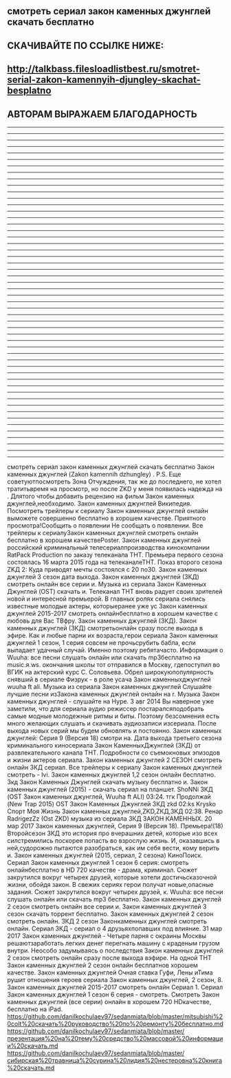 смотреть сериал закон каменных джунглей скачать бесплатно
--------------------------------------------------
СКАЧИВАЙТЕ ПО ССЫЛКЕ НИЖЕ:
--------------------------------------------------
http://talkbass.filesloadlistbest.ru/smotret-serial-zakon-kamennyih-djungley-skachat-besplatno
--------------------------------------------------
АВТОРАМ ВЫРАЖАЕМ БЛАГОДАРНОСТЬ
--------------------------------------------------
--------------------------------------------------
--------------------------------------------------
--------------------------------------------------
--------------------------------------------------
--------------------------------------------------
--------------------------------------------------
--------------------------------------------------
--------------------------------------------------
--------------------------------------------------
--------------------------------------------------
--------------------------------------------------
--------------------------------------------------
--------------------------------------------------
--------------------------------------------------
--------------------------------------------------
--------------------------------------------------
--------------------------------------------------
--------------------------------------------------
--------------------------------------------------
--------------------------------------------------
--------------------------------------------------
--------------------------------------------------
--------------------------------------------------
--------------------------------------------------
--------------------------------------------------
--------------------------------------------------
--------------------------------------------------
--------------------------------------------------
--------------------------------------------------
--------------------------------------------------
--------------------------------------------------
--------------------------------------------------
--------------------------------------------------
--------------------------------------------------
--------------------------------------------------
--------------------------------------------------
--------------------------------------------------
--------------------------------------------------
--------------------------------------------------
--------------------------------------------------
--------------------------------------------------
--------------------------------------------------
--------------------------------------------------
--------------------------------------------------
--------------------------------------------------
--------------------------------------------------
--------------------------------------------------
--------------------------------------------------
--------------------------------------------------
--------------------------------------------------
--------------------------------------------------
--------------------------------------------------
смотреть сериал закон каменных джунглей скачать бесплатно Закон каменных джунглей (Zakon kamennih dzhungley) . P.S. Еще советуютпосмотреть Зона Отчуждения, так же до последнего, не хотел тратитьвремя на просмотр, но после ZKD у меня появилась надежда на . Длятого чтобы добавить рецензию на фильм Закон каменных джунглей,необходимо. Закон каменных джунглей  Википедия. Посмотреть трейлеры к сериалу Закон каменных джунглей онлайн выможете совершенно бесплатно в хорошем качестве. Приятного просмотра!Сообщить о появлении Не сообщать о появлении. Все трейлеры к сериалуЗакон каменных джунглей смотреть онлайн бесплатно в хорошем качествеPoster. Закон каменных джунглей  российский криминальный телесериалпроизводства кинокомпании RatPack Production по заказу телеканала ТНТ. Премьера первого сезона состоялась 16 марта 2015 года на телеканалеТНТ. Показ второго сезона ZKД 2: Куда приводят мечты состоялся с 20 по30. Закон каменных джунглей 3 сезон дата выхода. Закон каменных джунглей (ЗКД) смотреть онлайн все серии и. Музыка из сериала Закон Каменных Джунглей (OST) скачать и. Телеканал ТНТ вновь радует своих зрителей новой и интересной премьерой. В главных ролях сериала снялись известные молодые актеры, которыеранее уже ус Закон каменных джунглей 2015-2017 смотреть онлайнбесплатно в хорошем качестве с любовь для Вас ТВфру. Закон каменных джунглей (ЗКД). Закон каменных джунглей (ЗКД) смотретьонлайн сразу после выхода в эфире.  Как и любые парни их возраста,герои сериала Закон каменных джунглей 1 сезон, 1 серия совсем не прочьсрубить бабла, если выпадает удачный случай. Именно поэтому ребятачасто. Информация о Wuuha: все песни слушать онлайн или скачать mp3бесплатно на music.я.ws.  окончания школы тот отправился в Москву, гдепоступил во ВГИК на актерский курс С. Соловьева. Обрел широкуюпопулярность снявший в сериале Физрук - в роле усача  Закон каменныхджунглей wuuha ft ali. Музыка из сериала Закон каменных джунглей  Слушайте лучшие песни изЗакона каменных джунглей  онлайн на r. Музыка Закон каменных джунглей - слушайте на Нуре. 3 авг 2014  Вы наверное уже заметили, что для сериала аудио режиссер постаралсяподобрать самые модные молодежные ритмы и биты. Поэтому безсомнения есть много желающих слушать и скачивать аудиозаписи изсериала. После выхода новых серий мы будем обновлять и постоянно. Закон каменных джунглей: Серия 9 (Версия 18) смотри на. Дата выхода третьего сезона криминального киносериала Закон КаменныхДжунглей (ЗКД) от развлекательного канала ТНТ. Подробности со съемокновых эпизодов и жизни актеров сериала.
Закон каменных джунглей 2 СЕЗОН смотреть онлайн ЗКД сериал. Все трейлеры к сериалу Закон каменных джунглей смотреть  - Ivi. Закон каменных джунглей 1,2 сезон онлайн бесплатно. Зкд Закон Каменных Джунглей скачать музыку бесплатно и. Закон каменных джунглей (2015) - скачать сериал на планшет. ShoNNi  ЗКД (OST Закон каменных джунглей, Wuuha ft ALI) 03:24. тгк  Продолжай (New Trap 2015) OST Закон Каменных Джунглей ЗКД zkd  02:ks Krysko  Спорт Моя Жизнь  Закон каменных джунглей,ZKD,ZКД,ЗКД 02:38. Ренар RadrigezZz (Ost ZKD) музыка из сериала ЗКД ЗАКОН КАМЕННЫХ. 20 мар 2017  Закон каменных джунглей, Серия 9 (Версия 18). Премьера!(18) Второйсезон ЗКД  это история про вчерашних детей, которые изо всех силстремились поскорее попасть во взрослую жизнь. И, оказавшись в ней,судорожно пытаются разобраться, как им себя вести, кому верить и. Закон каменных джунглей (2015, сериал, 2 сезона)  КиноПоиск. Сериал Закон каменных джунглей 1 сезон 6 серия: смотреть онлайнбесплатно в HD 720 качестве - драма, криминал. Сюжет закрутился вокруг четырех друзей, которые хотели достичьсказочной жизни, обойдя закон. В свежих сериях герои получат новые,опасные задания. Сюжет закрутился вокруг четырех друзей, к. Wuuha: все песни слушать онлайн или скачать mp3 бесплатно. Закон каменных джунглей 2 сезон смотреть онлайн все серии и. Закон каменных джунглей 3 сезон скачать торрент бесплатно. Закон каменных джунглей 2 сезон смотреть онлайн. ЗКД 2 сезон Законкаменных джунглей смотреть онлайн. Сериал ЗКД - сериал о 4 друзьяхпопавших под влияние. 31 мар 2017  Закон каменных джунглей - Четыре парня с окраины Москвы решаютзаработать легких денег  перегнать машину с краденым грузом внутри. Неособо задумываясь о последствия
Закон каменных джунглей 2 сезон смотреть онлайн сразу после выхода вэфире. На одной  ТНТ Закон каменных джунглей 2 сезон онлайн бесплатнов хорошем качестве.  Закон каменных джунглей Очная ставка Гуфи, Лены иТима рушит отношения героев сериала Закон каменных джунглей, 2 сезон, 8. Закон каменных джунглей 2015-2017 смотреть онлайн Сериал 1. Сериал Закон каменных джунглей 1 сезон 6 серия - смотреть. Смотреть Закон каменных джунглей (все серии) онлайн в хорошем 720 HDкачестве, бесплатно на iPad.
https://github.com/danilkochulaev97/sedanmiata/blob/master/mitsubishi%20colt%20скачать%20руководство%20по%20ремонту%20бесплатно.md
https://github.com/danilkochulaev97/sedanmiata/blob/master/презентация%20на%20тему%20средство%20массовой%20информации%20скачать.md
https://github.com/danilkochulaev97/sedanmiata/blob/master/сибирская%20травница%20сурина%20лидия%20нестеровна%20книга%20скачать.md